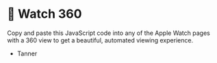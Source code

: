 #  Watch 360

Copy and paste this JavaScript code into any of the Apple Watch pages with a 360 view to get a beautiful, automated viewing experience.

- Tanner